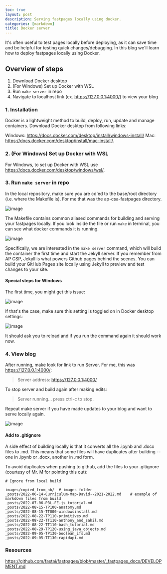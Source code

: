 ```yaml
---
toc: true
layout: post
description: Serving fastpages locally using docker.
categories: [markdown]
title: Docker server
---
```


It's often useful to test pages locally before deploying, as it can save time and be helpful for testing quick changes/debugging. In this blog we'll learn how to deploy fastpages locally using Docker.

## Overview of steps

1. Download Docker desktop
2. (For Windows) Set up Docker with WSL
3. Run `make server` in repo
4. Navigate to localhost link (ex. https://127.0.0.1:4000/) to view your blog

### 1. Installation

Docker is a lightweight method to build, deploy, run, update and manage containers. Download Docker desktop from following links:

Windows: https://docs.docker.com/desktop/install/windows-install/
Mac: https://docs.docker.com/desktop/install/mac-install/.

### 2. (For Windows) Set up Docker with WSL

For Windows, to set up Docker with WSL use https://docs.docker.com/desktop/windows/wsl/.

### 3. Run `make server` in repo

In the local repository, make sure you are cd'ed to the base/root directory (i.e. where the Makefile is). For me that was the ap-csa-fastpages directory.

![image](https://user-images.githubusercontent.com/56745453/186964001-45e37d26-45b0-484d-bac6-b85b67cb2ffb.png)

The Makefile contains common aliased commands for building and serving your fastpages locally. If you look inside the file or run `make` in terminal, you can see what docker commands it is running.

![image](https://user-images.githubusercontent.com/56745453/186964281-4c238041-0e9e-4319-affa-5d0aebe084b3.png)

Specifically, we are interested in the `make server` command, which will build the container the first time and start the Jekyll server. If you remember from AP CSP, Jekyll is what powers Github pages behind the scenes. You can build your GitHub Pages site locally using Jekyll to preview and test changes to your site.

#### Special steps for Windows

The first time, you might get this issue:

![image](https://user-images.githubusercontent.com/56745453/186963057-bb16c926-33f5-41cb-abe1-65886678f477.png)

If that's the case, make sure this setting is toggled on in Docker desktop settings:

![image](https://user-images.githubusercontent.com/56745453/186963251-602a4073-caab-40ca-8441-55be64d9c7f7.png)

It should ask you to reload and if you run the command again it should work now.

### 4. View blog

After running, make look for link to run Server. For me, this was https://127.0.0.1:4000/:
> Server address: https://127.0.0.1:4000/

To stop server and build again after making edits:
> Server running... press ctrl-c to stop.

Repeat make server if you have made updates to your blog and want to serve locally again.

![image](https://user-images.githubusercontent.com/56745453/186968485-a2d02d10-d53a-4b88-b6b1-bbcc2f69d1cc.png)

#### Add to .gitignore

A side effect of building locally is that it converts all the .ipynb and .docx files to .md. This means that some files will have duplicates after building -- one in .ipynb or .docx, another in .md form.

To avoid duplicates when pushing to github, add the files to your .gitignore (courtesy of Mr. M for pointing this out):

```
# Ignore from local build

images/copied_from_nb/  # images folder
_posts/2022-06-14-Curriculum-Map-David--2021-2022.md    # example of markdown files from build
_posts/2022-07-06-PBL-FE-js_tutorial.md
_posts/2022-08-15-TP100-anatomy.md
_posts/2022-08-15-TT000-windowsinstall.md
_posts/2022-08-22-TP110-primitives.md
_posts/2022-08-22-TT110-anthony_and_sahil.md
_posts/2022-08-22-TT110-bash_tutorial.md
_posts/2022-08-29-TP120-using_java_objects.md
_posts/2022-09-05-TP130-boolean_ifs.md
_posts/2022-09-05-TT130-rapidapi.md
```

### Resources

https://github.com/fastai/fastpages/blob/master/_fastpages_docs/DEVELOPMENT.md
